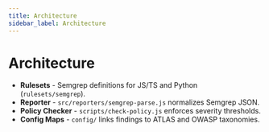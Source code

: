 ```yaml
---
title: Architecture
sidebar_label: Architecture
---
```


# Architecture

- **Rulesets** - Semgrep definitions for JS/TS and Python (`rulesets/semgrep`).
- **Reporter** - `src/reporters/semgrep-parse.js` normalizes Semgrep JSON.
- **Policy Checker** - `scripts/check-policy.js` enforces severity thresholds.
- **Config Maps** - `config/` links findings to ATLAS and OWASP taxonomies.
